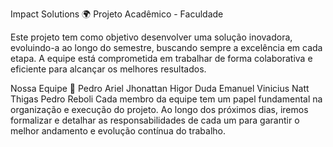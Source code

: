 Impact Solutions 🌍
Projeto Acadêmico - Faculdade

Este projeto tem como objetivo desenvolver uma solução inovadora, evoluindo-a ao longo do semestre, buscando sempre a excelência em cada etapa. A equipe está comprometida em trabalhar de forma colaborativa e eficiente para alcançar os melhores resultados.

Nossa Equipe 👥
Pedro
Ariel
Jhonattan
Higor
Duda
Emanuel
Vinicius
Natt
Thigas
Pedro Reboli
Cada membro da equipe tem um papel fundamental na organização e execução do projeto. Ao longo dos próximos dias, iremos formalizar e detalhar as responsabilidades de cada um para garantir o melhor andamento e evolução contínua do trabalho.
